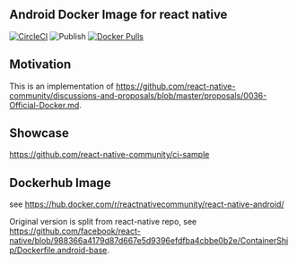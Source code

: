 ## Android Docker Image for react native
[![CircleCI](https://dl.circleci.com/status-badge/img/gh/react-native-community/docker-android/tree/main.svg?style=svg)](https://dl.circleci.com/status-badge/redirect/gh/react-native-community/docker-android/tree/main)
![Publish](https://github.com/react-native-community/docker-android/workflows/Publish/badge.svg)
[![Docker Pulls](https://img.shields.io/docker/pulls/reactnativecommunity/react-native-android.svg)](https://hub.docker.com/r/reactnativecommunity/react-native-android) 


## Motivation
This is an implementation of https://github.com/react-native-community/discussions-and-proposals/blob/master/proposals/0036-Official-Docker.md.

## Showcase
https://github.com/react-native-community/ci-sample

## Dockerhub Image
see https://hub.docker.com/r/reactnativecommunity/react-native-android/

Original version is split from react-native repo, see https://github.com/facebook/react-native/blob/988366a4179d87d667e5d9396efdfba4cbbe0b2e/ContainerShip/Dockerfile.android-base.
